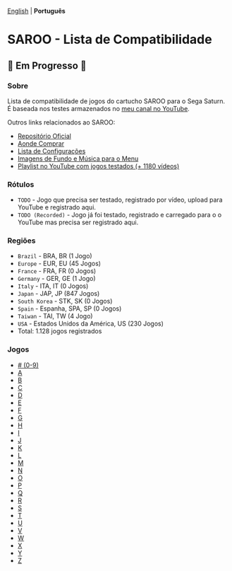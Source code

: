 [English](README.md) | **Português**

# SAROO - Lista de Compatibilidade

## :construction: Em Progresso :construction:

### Sobre

Lista de compatibilidade de jogos do cartucho SAROO para o Sega Saturn.
É baseada nos testes armazenados no [meu canal no YouTube](https://www.youtube.com/@chap3l).

Outros links relacionados ao SAROO:

- [Repositório Oficial](https://github.com/tpunix/SAROO)
- [Aonde Comprar](Info/Buy/pt-br.md)
- [Lista de Configurações](https://github.com/williamdsw/saroo-configuration-list)
- [Imagens de Fundo e Música para o Menu](https://github.com/williamdsw/saroo-backgrounds)
- [Playlist no YouTube com jogos testados (+ 1180 vídeos)](https://www.youtube.com/playlist?list=PLmsMlzwbRlgLngxWI9ZzPK44Gix1Ek-ZO)

### Rótulos

- `TODO` - Jogo que precisa ser testado, registrado por vídeo, upload para YouTube e registrado aqui.
- `TODO (Recorded)` - Jogo já foi testado, registrado e carregado para o o YouTube mas precisa ser registrado aqui.

### Regiões

- `Brazil` - BRA, BR (1 Jogo)
- `Europe` - EUR, EU (45 Jogos)
- `France` - FRA, FR (0 Jogos)
- `Germany` - GER, GE (1 Jogo)
- `Italy` - ITA, IT (0 Jogos)
- `Japan` - JAP, JP (847 Jogos)
- `South Korea` - STK, SK (0 Jogos)
- `Spain` - Espanha, SPA, SP (0 Jogos)
- `Taiwan` - TAI, TW (4 Jogo)
- `USA` - Estados Unidos da América, US (230 Jogos)
- Total: 1.128 jogos registrados

### Jogos

- [# (0-9)](./Sections/pt-br/09.md)
- [A](./Sections/pt-br/A.md)
- [B](./Sections/pt-br/B.md)
- [C](./Sections/pt-br/C.md)
- [D](./Sections/pt-br/D.md)
- [E](./Sections/pt-br/E.md)
- [F](./Sections/pt-br/F.md)
- [G](./Sections/pt-br/G.md)
- [H](./Sections/pt-br/H.md)
- [I](./Sections/pt-br/I.md)
- [J](./Sections/pt-br/J.md)
- [K](./Sections/pt-br/K.md)
- [L](./Sections/pt-br/L.md)
- [M](./Sections/pt-br/M.md)
- [N](./Sections/pt-br/N.md)
- [O](./Sections/pt-br/O.md)
- [P](./Sections/pt-br/P.md)
- [Q](./Sections/pt-br/Q.md)
- [R](./Sections/pt-br/R.md)
- [S](./Sections/pt-br/S.md)
- [T](./Sections/pt-br/T.md)
- [U](./Sections/pt-br/U.md)
- [V](./Sections/pt-br/V.md)
- [W](./Sections/pt-br/W.md)
- [X](./Sections/pt-br/X.md)
- [Y](./Sections/pt-br/Y.md)
- [Z](./Sections/pt-br/Z.md)
